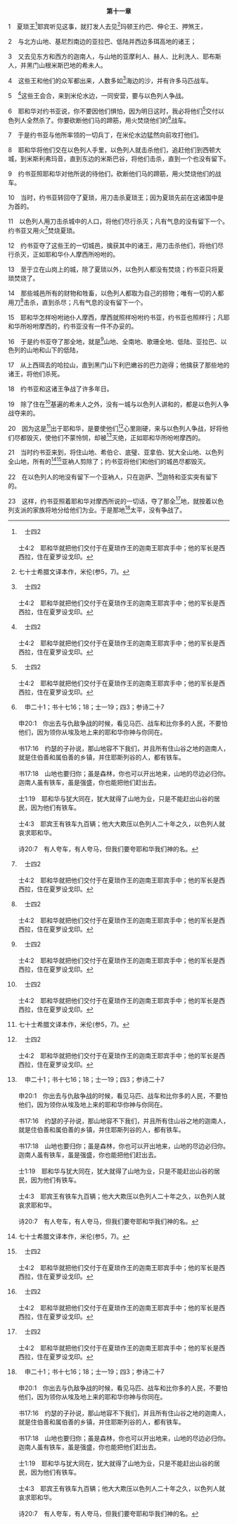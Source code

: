 <p style="text-align:center;font-weight:bold;">第十一章</p>

1　夏琐王[^a]耶宾听见这事，就打发人去见[^1]玛顿王约巴、伸仑王、押煞王，

[^1]:七十士希腊文译本作，米伦(参5，7)。

[^a]:　士四2<br><br>士4:2　耶和华就把他们交付于在夏琐作王的迦南王耶宾手中；他的军长是西西拉，住在夏罗设戈印。

2　与北方山地、基尼烈南边的亚拉巴、低陆并西边多珥高地的诸王；

3　又去见东方和西方的迦南人，与山地的亚摩利人、赫人、比利洗人、耶布斯人，并黑门山根米斯巴地的希未人。

4　这些王和他们的众军都出来，人数多如[^a]海边的沙，并有许多马匹战车。

[^a]:　创二二17；三二12；士七12；撒上十三5<br><br>创22:17　论福，我必赐福给你；论繁增，我必使你的后裔繁增，如同天上的星，海边的沙；你的后裔必得着仇敌的城门；<br><br>创32:12　你曾说，我必定善待你，使你的后裔如同海沙，多得不可胜数。<br><br>士7:12　米甸人、亚玛力人和一切东方人都散布在山谷中，如同蝗虫那样多；他们的骆驼无数，多如海边的沙。<br><br>撒上13:5　非利士人聚集，要与以色列人争战，有战车三万辆，马兵六千，步兵像海边的沙那样多；他们上来在伯亚文东边的密抹安营。

5　[^a]这些王会合，来到米伦水边，一同安营，要与以色列人争战。

[^a]:　书九1<br><br>书9:1　约但河西，住山地、低陆并对着利巴嫩山沿大海一带的诸王，就是赫人、亚摩利人、迦南人、比利洗人、希未人、耶布斯人的诸王，听见这事，

6　耶和华对约书亚说，你不要因他们惧怕，因为明日这时，我必将他们[^a]交付以色列人全然杀了。你要砍断他们马的蹄筋，用火焚烧他们的[^b]战车。

[^a]:　出二三31；士四7；七7；王上二十28<br><br>出23:31　我要定你的境界，从红海直到非利士海，又从旷野直到大河；我要将那地的居民交在你手中，你要将他们从你面前撵出去。<br><br>士4:7　我必引耶宾的军长西西拉带着他的战车和全军往基顺河，到你那里去；我必将他交在你手中。<br><br>士7:7　耶和华对基甸说，我要用这舔水的三百人拯救你们，将米甸人交在你手中；其余的人都可以各归各处去。<br><br>王上20:28　有神人前来见以色列王，对他说，耶和华如此说，亚兰人既说耶和华是山神，不是谷地的神，所以我必将这一大群人都交在你手中，你们就知道我是耶和华。

[^b]:　申二十1；书十七16；18；士一19；四3；参诗二十7<br><br>申20:1　你出去与仇敌争战的时候，看见马匹、战车和比你多的人民，不要怕他们，因为领你从埃及地上来的耶和华你神与你同在。<br><br>书17:16　约瑟的子孙说，那山地容不下我们，并且所有住山谷之地的迦南人，就是住伯善和属伯善的乡镇，并住耶斯列谷的人，都有铁车。<br><br>书17:18　山地也要归你；虽是森林，你也可以开出地来，山地的尽边必归你。迦南人虽有铁车，虽是强盛，你也能把他们赶出去。<br><br>士1:19　耶和华与犹大同在，犹大就得了山地为业，只是不能赶出山谷的居民，因为他们有铁车。<br><br>士4:3　耶宾王有铁车九百辆；他大大欺压以色列人二十年之久，以色列人就哀求耶和华。<br><br>诗20:7　有人夸车，有人夸马，但我们要夸耶和华我们神的名。

7　于是约书亚与他所率领的一切兵丁，在米伦水边猛然向前攻打他们。

8　耶和华将他们交在以色列人手里，以色列人就击杀他们，追赶他们到西顿大城，到米斯利弗玛音，直到东边的米斯巴谷，将他们击杀，直到一个也没有留下。

9　约书亚照耶和华对他所说的待他们，砍断他们马的蹄筋，用火焚烧他们的战车。

10　当时，约书亚转回夺了夏琐，用刀击杀夏琐王；因为夏琐先前在这诸国中是为首的。

11　以色列人用刀击杀城中的人口，将他们尽行杀灭；凡有气息的没有留下一个。约书亚又用火[^a]焚烧夏琐。

[^a]:　申十三16；书八28<br><br>申13:16　你从那城里所夺的财物，都要堆积在城内广场中间，用火将城和其内所夺的财物烧尽，归给耶和华你的神；那城就永为荒堆，不可再建造。<br><br>书8:28　约书亚将艾城焚烧，使城永为废堆，荒凉直到今日。

12　约书亚夺了这些王的一切城邑，擒获其中的诸王，用刀击杀他们，将他们尽行杀灭，正如耶和华仆人摩西所吩咐的。

13　至于立在山岗上的城，除了夏琐以外，以色列人都没有焚烧；约书亚只将夏琐焚烧了。

14　那些城邑所有的财物和牲畜，以色列人都取为自己的掠物；唯有一切的人都用刀[^a]击杀，直到杀尽；凡有气息的没有留下一个。

[^a]:　申七2<br><br>申7:2　耶和华你神将他们交给你击杀，那时你要把他们灭绝净尽，不可与他们立约，也不可恩待他们。

15　耶和华怎样吩咐祂仆人摩西，摩西就照样吩咐约书亚，约书亚也照样行；凡耶和华所吩咐摩西的，约书亚没有一件不办妥的。

16　于是约书亚夺了那全地，就是[^a]山地、全南地、歌珊全地、低陆、亚拉巴、以色列的山地和山下的低陆，

[^a]:　书十二8<br><br>书12:8　就是赫人、亚摩利人、迦南人、比利洗人、希未人、耶布斯人的山地、低陆、亚拉巴、山坡、旷野和南地。

17　从上西珥去的哈拉山，直到黑门山下利巴嫩谷的巴力迦得；他擒获了那些地的诸王，将他们杀死。

18　约书亚和这诸王争战了许多年日。

19　除了住在[^a]基遍的希未人之外，没有一城与以色列人讲和的，都是以色列人争战夺来的。

[^a]:　书九3<br><br>书9:3　基遍的居民听见约书亚向耶利哥和艾城所行的事，

20　因为这是[^1]出于耶和华，是要使他们[^a]心里刚硬，来与以色列人争战，好将他们尽都毁灭，使他们不蒙怜悯，却被[^b]灭绝，正如耶和华所吩咐摩西的。

[^1]:这指明毁灭三十一国的三十一个王，是照着神的心意。参出九12与注。

[^a]:　参出四21<br><br>出4:21　耶和华对摩西说，你回埃及去的时候，要留意将我交在你手里的一切奇事，行在法老面前。但我要使他的心刚硬，他必不让百姓去。

[^b]:　申二十16～17<br><br>申20:16　但这些国民的城，耶和华你神既赐你为业，其中凡有气息的，一个也不可让他存活；<br><br>申20:17　只要照耶和华你神所吩咐的，将赫人、亚摩利人、迦南人、比利洗人、希未人、耶布斯人，都灭绝净尽，

21　当时约书亚来到，将住山地、希伯仑、底璧、亚拿伯、犹大全山地、以色列全山地，所有的[^1][^a]亚衲人剪除了；约书亚将他们和他们的城邑尽都毁灭。

[^1]:见民十三33与注。

[^a]:　民十三22；申一28；书十五13～14<br><br>民13:22　他们从南地上去，到了希伯仑；在那里有亚衲人的后代亚希幔、示筛、挞买。（原来希伯仑城比埃及的琐安城早建七年。）<br><br>申1:28　我们要上哪里去呢？我们的弟兄使我们的心融化，说，那地的民比我们又大又高，城邑又宽大又坚固，高得顶天；我们在那里还看到亚衲人的子孙。<br><br>书15:13　约书亚照耶和华所吩咐的，将犹大子孙中的一分地业，就是基列亚巴，给了耶孚尼的儿子迦勒；亚巴是亚衲人的始祖，基列亚巴就是希伯仑。<br><br>书15:14　迦勒就从那里赶出亚衲人的三个子孙，就是示筛、亚希幔、挞买，他们是亚衲人的后代；

22　在以色列人的地没有留下一个亚衲人，只在迦萨、[^a]迦特和亚实突有留下的。

[^a]:　撒上十七4<br><br>撒上17:4　从非利士人的营中出来一个讨战的人，名叫歌利亚，来自迦特，身高六肘零一虎口；

23　这样，约书亚照着耶和华对摩西所说的一切话，夺了那全[^a]地，就按着以色列支派的家族将地分给他们为业。于是那地[^b]太平，没有争战了。

[^a]:　参民三四2～12<br><br>民34:2　你吩咐以色列人说，你们进了迦南地，就是归你们为业的地，这迦南地边界以内之地如下：<br><br>民34:3　南面的地区要从寻的旷野，贴着以东的边界；南界东端要从盐海尽头起，<br><br>民34:4　绕到亚克拉滨坡的南边，接连到寻，直通到加低斯巴尼亚的南边，又通到哈萨亚达，接连到押们，<br><br>民34:5　从押们转到埃及小河，直通到海为止。<br><br>民34:6　西边要以大海为界；这要作你们的西界。<br><br>民34:7　北界要从大海起，划到何珥山，<br><br>民34:8　从何珥山划到哈马口，通到西达达，<br><br>民34:9　又通到西斐仑，直通到哈萨以难为止；这要作你们的北界。<br><br>民34:10　你们要从哈萨以难划到示番为东界；<br><br>民34:11　这界要从示番下到亚延东边的利比拉，再往下达到基尼烈湖的东坡，<br><br>民34:12　再下到约但河，通到盐海为止。这四围的边界以内，要作你们的地。

[^b]:　书十四15；二三1；士三11<br><br>书14:15　希伯仑从前名叫基列亚巴。（亚巴是亚衲族中最伟大的人。）于是那地太平，没有争战了。<br><br>书23:1　耶和华使以色列人得安息，不被四围一切仇敌扰乱；过了多日，约书亚年纪老迈，<br><br>士3:11　于是那地太平四十年。基纳斯的儿子俄陀聂死了。


